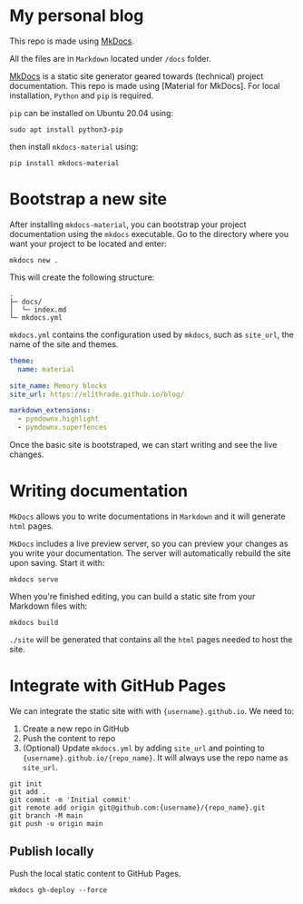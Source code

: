 # My personal blog

This repo is made using [MkDocs](https://www.mkdocs.org/user-guide/deploying-your-docs/).

All the files are in `Markdown` located under `/docs` folder.

[MkDocs](https://www.mkdocs.org/user-guide/deploying-your-docs/) is a static site generator geared towards (technical) project documentation.
This repo is made using [Material for MkDocs]. For local installation, `Python` and `pip` is required.

`pip` can be installed on Ubuntu 20.04 using:
```
sudo apt install python3-pip
```
then install `mkdocs-material` using:
```
pip install mkdocs-material
```

# Bootstrap a new site
After installing `mkdocs-material`, you can bootstrap your project documentation using the `mkdocs` executable. Go to the directory where you want your project to be located and enter:
```
mkdocs new .
```
This will create the following structure:
```
.
├─ docs/
│  └─ index.md
└─ mkdocs.yml
```

`mkdocs.yml` contains the configuration used by `mkdocs`, such as `site_url`, the name of the site and themes.
```yml
theme:
  name: material

site_name: Memory blocks
site_url: https://elithrade.github.io/blog/

markdown_extensions:
  - pymdownx.highlight
  - pymdownx.superfences
```

Once the basic site is bootstraped, we can start writing and see the live changes.

# Writing documentation
`MkDocs` allows you to write documentations in `Markdown` and it will generate `html` pages.

`MkDocs` includes a live preview server, so you can preview your changes as you write your documentation. The server will automatically rebuild the site upon saving. Start it with:
```
mkdocs serve
```
When you're finished editing, you can build a static site from your Markdown files with:
```
mkdocs build
```
`./site` will be generated that contains all the `html` pages needed to host the site.

# Integrate with GitHub Pages
We can integrate the static site with with `{username}.github.io`.
We need to:
1. Create a new repo in GitHub
2. Push the content to repo
3. (Optional) Update `mkdocs.yml` by adding `site_url` and pointing to `{username}.github.io/{repo_name}`. It will always use the repo name as `site_url`.
```
git init
git add .
git commit -m 'Initial commit'
git remote add origin git@github.com:{username}/{repo_name}.git
git branch -M main
git push -u origin main
```

## Publish locally
Push the local static content to GitHub Pages.
```
mkdocs gh-deploy --force
```
